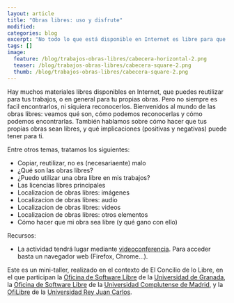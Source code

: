```yaml
---
layout: article
title: "Obras libres: uso y disfrute"
modified:
categories: blog
excerpt: "No todo lo que está disponible en Internet es libre para que lo usemos, pero si lo sabes buscar, hay mucho que sí: las obras libres. En este tipo de obras, el autor te ha dado dado permiso para que puedas usarlas y reutlizarlas sin problemas."
tags: []
image:
  feature: /blog/trabajos-obras-libres/cabecera-horizontal-2.png
  teaser: /blog/trabajos-obras-libres/cabecera-square-2.png
  thumb: /blog/trabajos-obras-libres/cabecera-square-2.png
---
```


Hay muchos materiales libres disponibles en Internet, que puedes reutilizar para tus trabajos, o en general para tu propias obras. Pero no siempre es facil encontrarlos, ni siquiera reconocerlos. Bienvenidos al mundo de las obras libres: veamos qué son, cómo podemos reconocerlas y cómo podemos encontrarlas. También hablamos sobre cómo hacer que tus propias obras sean libres, y qué implicaciones (positivas y negativas) puede tener para ti.

Entre otros temas, tratamos los siguientes:

* Copiar, reutilizar, no es (necesariaente) malo
* ¿Qué son las obras libres?
* ¿Puedo utilizar una obra libre en mis trabajos?
* Las licencias libres principales
* Localizacion de obras libres: imágenes
* Localizacion de obras libres: audio
* Localizacion de obras libres: videos
* Localizacion de obras libres: otros elementos
* Cómo hacer que mi obra sea libre (y qué gano con ello)

Recursos:

* La actividad tendrá lugar mediante [videoconferencia](https://bbb.educar.encanarias.info/b/jes-i3l-d6m-2rr). Para acceder basta un navegador web (Firefox, Chrome...).

Este es un mini-taller, realizado en el contexto de El Concilio de lo Libre, en el que participan la [Oficina de Software Libre](https://osl.ugr.es/) de la [Universidad de Granada](https://ugr.es/), la [Oficina de Software Libre](https://www.ucm.es/oficina-de-software-libre/) de la [Universidad Complutense de Madrid](https://ucm.es), y la [OfiLibre](https://ofilibre.gitlab.io) de la [Universidad Rey Juan Carlos](https://urjc.es).